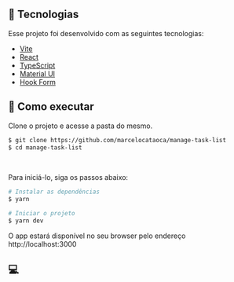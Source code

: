 ## 🧪 Tecnologias

Esse projeto foi desenvolvido com as seguintes tecnologias:

- [Vite](https://vitejs.dev/guide/#overview)
- [React](https://reactjs.org)
- [TypeScript](https://www.typescriptlang.org/)
- [Material UI](https://mui.com/pt/material-ui/getting-started/installation/)
- [Hook Form](https://react-hook-form.com/)

## 🚀 Como executar

Clone o projeto e acesse a pasta do mesmo.

```bash
$ git clone https://github.com/marcelocataoca/manage-task-list
$ cd manage-task-list
```
<br>

Para iniciá-lo, siga os passos abaixo:
```bash
# Instalar as dependências
$ yarn

# Iniciar o projeto
$ yarn dev
```
O app estará disponível no seu browser pelo endereço http://localhost:3000

## 💻

